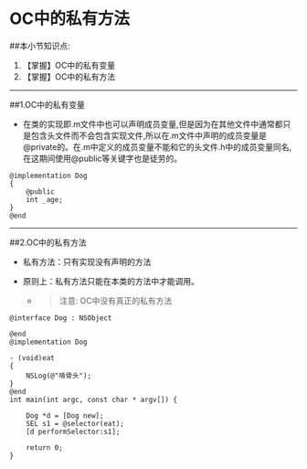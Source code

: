 # OC中的私有方法
##本小节知识点:
1. 【掌握】OC中的私有变量
2. 【掌握】OC中的私有方法

---

##1.OC中的私有变量
- 在类的实现即.m文件中也可以声明成员变量,但是因为在其他文件中通常都只是包含头文件而不会包含实现文件,所以在.m文件中声明的成员变量是@private的。在.m中定义的成员变量不能和它的头文件.h中的成员变量同名,在这期间使用@public等关键字也是徒劳的。

```objc
@implementation Dog
{
    @public
    int _age;
}
@end
```
---

##2.OC中的私有方法
- 私有方法：只有实现没有声明的方法
- 原则上：私有方法只能在本类的方法中才能调用。

    + >注意: OC中没有真正的私有方法

```objc
@interface Dog : NSObject

@end
@implementation Dog

- (void)eat
{
    NSLog(@"啃骨头");
}
@end
int main(int argc, const char * argv[]) {

    Dog *d = [Dog new];
    SEL s1 = @selector(eat);
    [d performSelector:s1];

    return 0;
}
```
